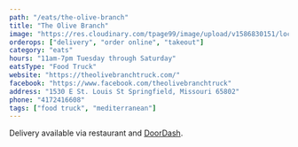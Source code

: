 ```yaml
---
path: "/eats/the-olive-branch"
title: "The Olive Branch"
image: "https://res.cloudinary.com/tpage99/image/upload/v1586830151/local417eats/local417eatslogo.png"
orderops: ["delivery", "order online", "takeout"]
category: "eats"
hours: "11am-7pm Tuesday through Saturday"
eatsType: "Food Truck"
website: "https://theolivebranchtruck.com/"
facebook: "https://www.facebook.com/theolivebranchtruck"
address: "1530 E St. Louis St Springfield, Missouri 65802"
phone: "4172416608"
tags: ["food truck", "mediterranean"]
---
```


Delivery available via restaurant and [DoorDash](https://www.doordash.com/store/the-olive-branch-springfield-891080/en-US).
